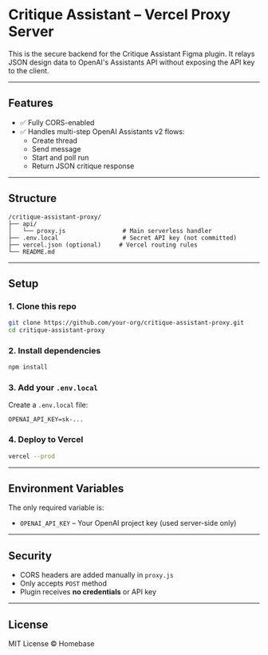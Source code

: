 
# Critique Assistant – Vercel Proxy Server

This is the secure backend for the Critique Assistant Figma plugin. It relays JSON design data to OpenAI's Assistants API without exposing the API key to the client.

---

## Features

- ✅ Fully CORS-enabled
- ✅ Handles multi-step OpenAI Assistants v2 flows:
  - Create thread
  - Send message
  - Start and poll run
  - Return JSON critique response

---

## Structure

```
/critique-assistant-proxy/
├── api/
│   └── proxy.js                # Main serverless handler
├── .env.local                  # Secret API key (not committed)
├── vercel.json (optional)     # Vercel routing rules
└── README.md
```

---

## Setup

### 1. Clone this repo

```bash
git clone https://github.com/your-org/critique-assistant-proxy.git
cd critique-assistant-proxy
```

### 2. Install dependencies

```bash
npm install
```

### 3. Add your `.env.local`

Create a `.env.local` file:

```env
OPENAI_API_KEY=sk-...
```

### 4. Deploy to Vercel

```bash
vercel --prod
```

---

## Environment Variables

The only required variable is:

- `OPENAI_API_KEY` – Your OpenAI project key (used server-side only)

---

## Security

- CORS headers are added manually in `proxy.js`
- Only accepts `POST` method
- Plugin receives **no credentials** or API key

---

## License

MIT License © Homebase
